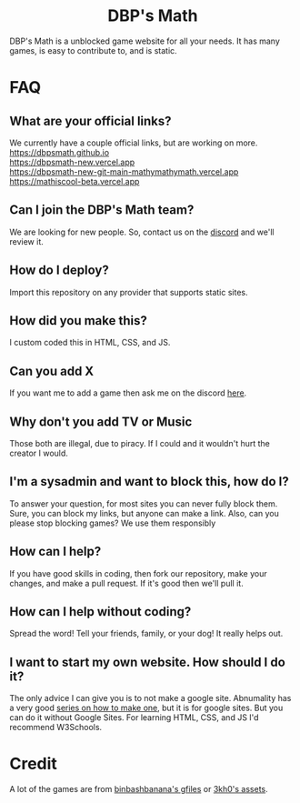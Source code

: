 <h1 align="center">DBP's Math</h1>
DBP's Math is a unblocked game website for all your needs. It has many games, is easy to contribute to, and is static. 

#  FAQ
## What are your official links?
We currently have a couple official links, but are working on more.  
https://dbpsmath.github.io  
https://dbpsmath-new.vercel.app  
https://dbpsmath-new-git-main-mathymathymath.vercel.app  
https://mathiscool-beta.vercel.app
## Can I join the DBP's Math team?
We are looking for new people. So, contact us on the [discord](https://discord.gg/3wd2CYDvBm) and we'll review it.
## How do I deploy?
Import this repository on any provider that supports static sites.
##  How did you make this?
I custom coded this in HTML, CSS, and JS.
## Can you add X
If you want me to add a game then ask me on the discord [here](https://discord.gg/3wd2CYDvBm).
## Why don't you add TV or Music
Those both are illegal, due to piracy. If I could and it wouldn't hurt the creator I would.
## I'm a sysadmin and want to block this, how do I?
To answer your question, for most sites you can never fully block them. Sure, you can block my links, but anyone can make a link. Also, can you please stop blocking games? We use them responsibly
## How can I help?
If you have good skills in coding, then fork our repository, make your changes, and make a pull request. If it's good then we'll pull it.
## How can I help without coding?
Spread the word! Tell your friends, family, or your dog! It really helps out.
## I want to start my own website. How should I do it?
The only advice I can give you is to not make a google site. Abnumality has a very good [series on how to make one](https://www.youtube.com/watch?v=Etmaj7clLCI&list=PLPCCmOayz-5DeKnxCkh4wbHgXLNNdfOgL), but it is for google sites. But you can do it without Google Sites. For learning HTML, CSS, and JS I'd recommend W3Schools.

# Credit
A lot of the games are from [binbashbanana's gfiles](https://github.com/BinBashBanana/gfiles/) or [3kh0's assets](https://github.com/3kh0/3kh0-assets).
